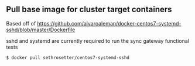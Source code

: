 ## Pull base image for cluster target containers

Based off of https://github.com/alvaroaleman/docker-centos7-systemd-sshd/blob/master/Dockerfile

sshd and systemd are currently required to run the sync gateway functional tests

```
$ docker pull sethrosetter/centos7-systemd-sshd
```
